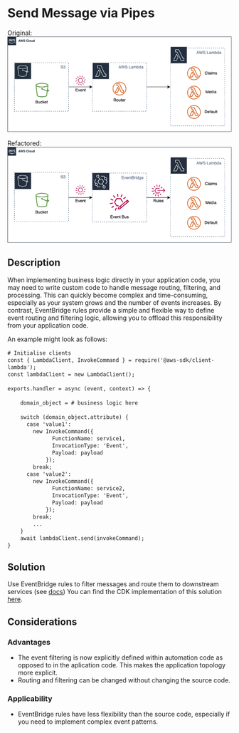 # Send Message via Pipes

Original:
![](images/ExtractMessageFilterOriginal.png)

Refactored:
![](images/ExtractMessageFilterRefactored.png)

## Description

When implementing business logic directly in your application code, you may need to write custom code to handle message routing, filtering, and processing. This can quickly become complex and time-consuming, especially as your system grows and the number of events increases. By contrast, EventBridge rules provide a simple and flexible way to define event routing and filtering logic, allowing you to offload this responsibility from your application code. 

An example might look as follows:

```
# Initialise clients
const { LambdaClient, InvokeCommand } = require('@aws-sdk/client-lambda');
const lambdaClient = new LambdaClient();

exports.handler = async (event, context) => {

    domain_object = # business logic here

    switch (domain_object.attribute) {
      case 'value1':
        new InvokeCommand({
              FunctionName: service1,
              InvocationType: 'Event',
              Payload: payload
            });
        break;
      case 'value2':
        new InvokeCommand({
              FunctionName: service2,
              InvocationType: 'Event',
              Payload: payload
            });
        break;
        ...
    }
    await lambdaClient.send(invokeCommand);
}
```

## Solution

Use EventBridge rules to filter messages and route them to downstream services (see [docs](https://docs.aws.amazon.com/eventbridge/latest/userguide/eb-rules.html))
You can find the CDK implementation of this solution [here](https://github.com/aws-samples/aws-refactoring-to-serverless/blob/main/implementation/extract-message-filter/README.md).

## Considerations 

### Advantages
* The event filtering is now explicitly defined within automation code as opposed to in the aplication code. This makes the application topology more explicit.
* Routing and filtering can be changed without changing the source code.


### Applicability

* EventBridge rules have less flexibility than the source code, especially if you need to implement complex event patterns.



